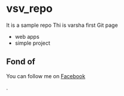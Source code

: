 # vsv_repo
It is a sample repo
Thi is varsha 
first Git page

* web apps
* simple project


## Fond of

You can follow me on [Facebook](https://www.facebook.com/cherry.varsha)

.
